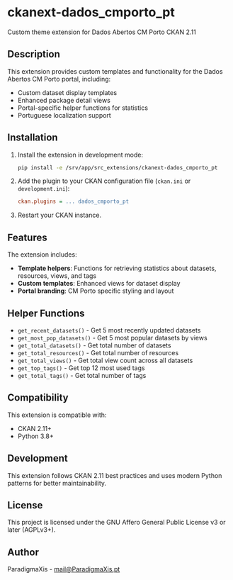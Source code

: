 # ckanext-dados_cmporto_pt

Custom theme extension for Dados Abertos CM Porto CKAN 2.11

## Description

This extension provides custom templates and functionality for the Dados Abertos CM Porto portal, including:
- Custom dataset display templates
- Enhanced package detail views
- Portal-specific helper functions for statistics
- Portuguese localization support

## Installation

1. Install the extension in development mode:
   ```bash
   pip install -e /srv/app/src_extensions/ckanext-dados_cmporto_pt
   ```

2. Add the plugin to your CKAN configuration file (`ckan.ini` or `development.ini`):
   ```ini
   ckan.plugins = ... dados_cmporto_pt
   ```

3. Restart your CKAN instance.

## Features

The extension includes:
- **Template helpers**: Functions for retrieving statistics about datasets, resources, views, and tags
- **Custom templates**: Enhanced views for dataset display
- **Portal branding**: CM Porto specific styling and layout

## Helper Functions

- `get_recent_datasets()` - Get 5 most recently updated datasets
- `get_most_pop_datasets()` - Get 5 most popular datasets by views
- `get_total_datasets()` - Get total number of datasets
- `get_total_resources()` - Get total number of resources
- `get_total_views()` - Get total view count across all datasets
- `get_top_tags()` - Get top 12 most used tags
- `get_total_tags()` - Get total number of tags

## Compatibility

This extension is compatible with:
- CKAN 2.11+
- Python 3.8+

## Development

This extension follows CKAN 2.11 best practices and uses modern Python patterns for better maintainability.

## License

This project is licensed under the GNU Affero General Public License v3 or later (AGPLv3+).

## Author

ParadigmaXis - mail@ParadigmaXis.pt
